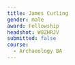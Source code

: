 ```yaml
---
title: James Curling
gender: male
award: Fellowship
headshot: W8ZHRJV
submitted: false
course:
  - Archaeology BA
---
```


